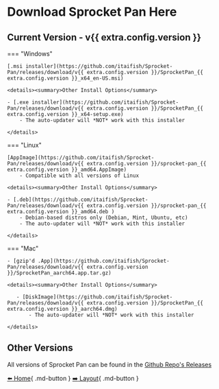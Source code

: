 # Download Sprocket Pan Here

## Current Version - v{{ extra.config.version }}

=== "Windows"

    [.msi installer](https://github.com/itaifish/Sprocket-Pan/releases/download/v{{ extra.config.version }}/SprocketPan_{{ extra.config.version }}_x64_en-US.msi)

    <details><summary>Other Install Options</summary>

    - [.exe installer](https://github.com/itaifish/Sprocket-Pan/releases/download/v{{ extra.config.version }}/SprocketPan_{{ extra.config.version }}_x64-setup.exe)
        - The auto-updater will *NOT* work with this installer

    </details>

=== "Linux"

    [AppImage](https://github.com/itaifish/Sprocket-Pan/releases/download/v{{ extra.config.version }}/sprocket-pan_{{ extra.config.version }}_amd64.AppImage)
        - Compatible with all versions of Linux
    
    <details><summary>Other Install Options</summary>

    - [.deb](https://github.com/itaifish/Sprocket-Pan/releases/download/v{{ extra.config.version }}/sprocket-pan_{{ extra.config.version }}_amd64.deb )
        - Debian-based distros only (Debian, Mint, Ubuntu, etc)
        - The auto-updater will *NOT* work with this installer

    </details>

=== "Mac"

    - [gzip'd .App](https://github.com/itaifish/Sprocket-Pan/releases/download/v{{ extra.config.version }}/SprocketPan_aarch64.app.tar.gz)

    <details><summary>Other Install Options</summary>

       - [DiskImage](https://github.com/itaifish/Sprocket-Pan/releases/download/v{{ extra.config.version }}/SprocketPan_{{ extra.config.version }}_aarch64.dmg)
           - The auto-updater will *NOT* work with this installer
    
    </details>

## Other Versions

All versions of Sprocket Pan can be found in the [Github Repo's Releases](https://github.com/itaifish/Sprocket-Pan/releases)

[:arrow_left: Home](../../){ .md-button }
[:arrow_right: Layout](../layout){ .md-button }
